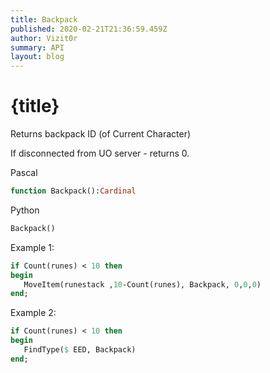 ```yaml
---
title: Backpack
published: 2020-02-21T21:36:59.459Z
author: Vizit0r
summary: API
layout: blog
---
```


# {title}

Returns backpack ID (of Current Character)

If disconnected from UO server - returns 0.


Pascal

```pascal
function Backpack():Cardinal
```


Python

```python
Backpack()
```


Example 1:
```pascal
if Count(runes) < 10 then
begin
   MoveItem(runestack ,10-Count(runes), Backpack, 0,0,0)
end;
```

Example 2:
```pascal
if Count(runes) < 10 then
begin
   FindType($ EED, Backpack)
end;
```